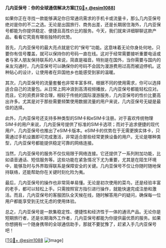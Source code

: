 **几内亚保号：你的全球通信解决方案[[TG💪+ @esim1088](https://t.me/s/esim1088)]**

如果你正在寻找一款能够满足你日常通讯需求的手机卡或流量卡，那么几内亚保号绝对是你的不二之选。无论是出国旅行、商务出差，还是长期居住海外，几内亚保号都能为你提供稳定、便捷且高性价比的服务。今天，我们就来详细聊聊这款产品，看看它究竟有哪些独特的优势。

首先，几内亚保号的最大亮点就是它的“保号”功能。这意味着无论你身处何地，只要你有信号覆盖，就可以保持你的号码一直在线。这对于经常需要接听重要电话或者与家人朋友保持联系的人来说，简直是福音。特别是在国外，当你需要与国内的亲友沟通时，几内亚保号可以确保你的号码不会因为漫游费用过高而被迫停机。这种贴心的设计，让使用者在异国他乡也能感受到家的温暖。

其次，几内亚保号的流量套餐也非常丰富多样。根据不同的使用需求，你可以选择适合自己的流量包。从日常上网冲浪到高清视频播放，几内亚保号都能轻松应对。而且，它的资费非常合理，相较于传统的国际漫游服务，几内亚保号的性价比要高出许多。尤其是对于那些需要频繁使用数据流量的用户来说，几内亚保号无疑是最佳的选择。

此外，几内亚保号还支持多种类型的SIM卡和eSIM卡注册。对于喜欢传统物理SIM卡的用户来说，几内亚保号提供了标准的SIM卡选项；而对于追求便捷的现代用户，几内亚保号也推出了eSIM卡版本。eSIM卡的优势在于无需更换实体卡，只需通过手机设置即可完成激活，非常适合那些经常更换设备的用户。无论是哪种类型，几内亚保号都能提供稳定可靠的网络连接。

当然，几内亚保号的服务不仅仅局限于网络连接。它还提供了一系列附加功能，比如语音通话、短信服务等。这些功能在紧急情况下尤为重要，尤其是在陌生环境中，能够及时与外界取得联系是保障安全的关键。几内亚保号不仅让你随时随地保持联络，还能帮助你在关键时刻化险为夷。

最后，几内亚保号的操作也非常简单易懂。无论是初次使用的菜鸟，还是经验丰富的老手，都可以轻松上手。只需按照官方指引进行操作，就能快速完成注册和激活。而且，几内亚保号的客服团队全天候在线，随时解答用户的疑问，确保每一位用户都能享受到无忧无虑的使用体验。

总之，几内亚保号是一款集稳定性、便捷性和经济性于一体的通讯产品。无论你是短期旅行者，还是长期海外工作者，几内亚保号都能为你提供最优质的服务。如果你想拥有一个随身携带的全球通信助手，那就不要犹豫了，赶紧入手几内亚保号吧！

[[TG💪+ @esim1088](https://t.me/s/esim1088) ![Image](https://i.postimg.cc/4NQfJmqS/Snipaste-2025-05-13-00-14-12.png)]
